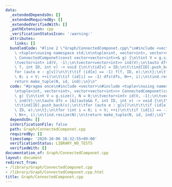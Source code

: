 ```yaml
---
data:
  _extendedDependsOn: []
  _extendedRequiredBy: []
  _extendedVerifiedWith: []
  _pathExtension: cpp
  _verificationStatusIcon: ':warning:'
  attributes:
    links: []
  bundledCode: "#line 2 \"Graph/ConnectedComponet.cpp\"\n#include <vector>\n#include\
    \ <tuple>\nusing namespace std;\n\ntuple<int, vector<int>, vector<vector<int>>>\
    \ ConnectedComponet(const vector<vector<int>>& g) {\n\tint V = g.size(), N = 0;\n\
    \tvector<int> id(V, -1);\n\tvector<vector<int>> ind(V);\n\tauto dfs = [&](auto&&\
    \ f, int ID, int v) -> void {\n\t\tid[v] = ID;\n\t\tind[ID].push_back(v);\n\t\t\
    for (auto e : g[v])\n\t\t\tif (id[e] == -1) f(f, ID, e);\n\t};\n\tfor (int i =\
    \ 0; i < V; ++i)\n\t\tif (id[i] == -1) dfs(dfs, N++, i);\n\tind.resize(N);\n\t\
    return make_tuple(N, id, ind);\n}\n"
  code: "#pragma once\n#include <vector>\n#include <tuple>\nusing namespace std;\n\
    \ntuple<int, vector<int>, vector<vector<int>>> ConnectedComponet(const vector<vector<int>>&\
    \ g) {\n\tint V = g.size(), N = 0;\n\tvector<int> id(V, -1);\n\tvector<vector<int>>\
    \ ind(V);\n\tauto dfs = [&](auto&& f, int ID, int v) -> void {\n\t\tid[v] = ID;\n\
    \t\tind[ID].push_back(v);\n\t\tfor (auto e : g[v])\n\t\t\tif (id[e] == -1) f(f,\
    \ ID, e);\n\t};\n\tfor (int i = 0; i < V; ++i)\n\t\tif (id[i] == -1) dfs(dfs,\
    \ N++, i);\n\tind.resize(N);\n\treturn make_tuple(N, id, ind);\n}"
  dependsOn: []
  isVerificationFile: false
  path: Graph/ConnectedComponet.cpp
  requiredBy: []
  timestamp: '2020-10-06 16:32:55+09:00'
  verificationStatus: LIBRARY_NO_TESTS
  verifiedWith: []
documentation_of: Graph/ConnectedComponet.cpp
layout: document
redirect_from:
- /library/Graph/ConnectedComponet.cpp
- /library/Graph/ConnectedComponet.cpp.html
title: Graph/ConnectedComponet.cpp
---
```

